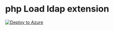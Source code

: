 # php Load ldap extension
[![Deploy to Azure](http://azuredeploy.net/deploybutton.png)](https://azuredeploy.net/)
